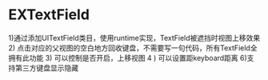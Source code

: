 # EXTextField
1)通过添加UITextField类目，使用runtime实现，TextField被遮挡时视图上移效果 2) 点击对应的父视图的空白地方回收键盘，不需要写一句代码，所有TextField全拥有此功能 3) 可以控制是否开启，上移视图 4 ) 可以设置距keyboard距离  6)支持第三方键盘显示隐藏 
